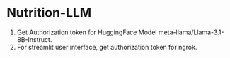 # Nutrition-LLM
1. Get Authorization token for HuggingFace Model meta-llama/Llama-3.1-8B-Instruct.
2. For streamlit user interface, get authorization token for ngrok. 
